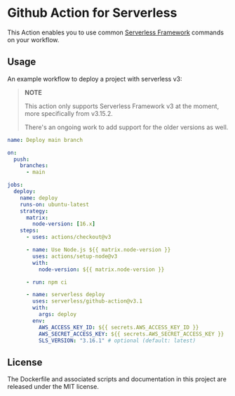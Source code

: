 # Github Action for Serverless

This Action enables you to use common [Serverless Framework](https://serverless.com) commands on your workflow.

## Usage

An example workflow to deploy a project with serverless v3:


> **NOTE**
>
> This action only supports Serverless Framework v3 at the moment, more specifically from v3.15.2.
>
> There's an ongoing work to add support for the older versions as well.


```yaml
name: Deploy main branch

on:
  push:
    branches:
      - main

jobs:
  deploy:
    name: deploy
    runs-on: ubuntu-latest
    strategy:
      matrix:
        node-version: [16.x]
    steps:
      - uses: actions/checkout@v3

      - name: Use Node.js ${{ matrix.node-version }}
        uses: actions/setup-node@v3
        with:
          node-version: ${{ matrix.node-version }}

      - run: npm ci

      - name: serverless deploy
        uses: serverless/github-action@v3.1
        with:
          args: deploy
        env:
          AWS_ACCESS_KEY_ID: ${{ secrets.AWS_ACCESS_KEY_ID }}
          AWS_SECRET_ACCESS_KEY: ${{ secrets.AWS_SECRET_ACCESS_KEY }}
          SLS_VERSION: "3.16.1" # optional (default: latest)
```

## License

The Dockerfile and associated scripts and documentation in this project are released under the MIT license.